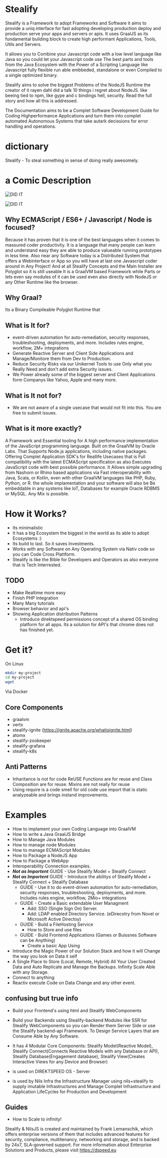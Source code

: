 # Stealify

Stealify is a Framework to adopt Frameworks and Software
it aims to provide a uniq interface for fast adopting developing production deploy and production serve your apps and servers or apis. It uses GraalJS as its fundamental building block to create high performant Applications, Tools, Utils and Servers.

It allows you to Combine your Javascript code with a low level language like Java so you could let your Javascript code use
The best parts and tools from the Java Ecosystem with the Power of a Scripting Language like Javascript fully flexible run able embbeded, standalone or even Compiled to a single optimized binary.

Stealify aims to solve the biggest Problems of the NodeJS Runtime the creator of it rayen dahl did a talk 10 things i regret about NodeJS. like beeing tied to npm, like gype and c bindings hell, security. Read the full story and how all this is addressed.

The Documentation aims to be a Complet Software Development Guide for Coding Highperformance Applications and turn them into complet automated Autonomous Systems that take autark decissions for error handling and operations.

# dictionary
Stealify - To steal something in sense of doing really awesomely.


# a Comic Description
![DID IT](https://www.commitstrip.com/wp-content/uploads/2020/01/Strip-Framework-malgr%C3%A9-soi-650-finalenglish.jpg)

![DID IT](https://www.commitstrip.com/wp-content/uploads/2019/03/Strip-Seuls-dans-lunivers-650-finalenglish.jpg)

## Why ECMAScript / ES6+ / Javascript / Node is focused?
Because it has proven that it is one of the best languages when it comes to massured coder productivity.
It is a language that many people can learn and understand easy they are able to produce valueable running prototypes
in less time. Also near any Software today is a Distributed System that offers a Webinterface or App so you will have at last one Javascript coder around in Any Project! And at all Stealify Concepts and the Main Installer are Polyglot so it is still useable It is a GraalVM based Framework while Parts or lets even say modules of it can be used even also directly with NodeJS or any Other Runtime like the browser.

## Why Graal?
Its a Binary Compileable Polyglot Runtime that 


## What is It for?
- event-driven automation for auto-remediation, security responses, troubleshooting, deployments, and more. Includes rules engine, workflow, 2M+ integrations
- Generate Reactive Server and Client Side Applications and Manage/Monitore them from Dev to Production.
- Reduce Security Risks via our Unikernel Tools to use Only what you Really Need and don't add extra Security issues.
- We Power already some of the biggest server and Client Applications form Companys like Yahoo, Apple and many more.

## What is It not for?
- We are not aware of a single usecase that would not fit into this. You are free to submit issues.

## What is it more exactly? 
A Framework and Essential tooling for A high performance implementation of the JavaScript programming language. Built on the GraalVM by Oracle Labs. That Supports Node.js applications, including native packages. Offering Complet Application SDK's for Reallife Usecases that is Full compatibility with the latest ECMAScript specification as also Executes JavaScript code with best possible performance. It Allows simple upgrading from Nashorn or Rhino based applications via Fast interoperability with Java, Scala, or Kotlin, even with other GraalVM languages like PHP, Ruby, Python, or R. the whole implamentation and your software will also be Be embeddable in any systems like IoT, Databases for example Oracle RDBMS or MySQL. Any Mix is possible.



# How it Works?
- Its minimalistic
- It has a big Ecosystem the biggest in the world as its able to adopt Ecosystems :)
- Its build to last. So it saves Investments.
- Works with any Software on Any Operating System via Nativ code so you can Code Cross Plattform.
- Stealify is like the Bible for Developers and Operators as also everyone that is Tech Interrested.

## TODO
- Make Realtime more easy
- Finish PHP Integration
- Many Many tutorials
- Browser behavior and api's
- Showing Application distribution Patterns
  - Introduce direktspeed permissions concept of a shared OS binding platform for all apps. Its a solution for API's that chrome does not has finished yet.

# Get it?
On Linux 
```bash
mkdir my-project
cd my-project
wget 
``` 
Via Docker

## Core Components
- graalvm
- vertx
- stealify-ignite (https://ignite.apache.org/whatisignite.html)
- atomx
- stealify-zookeeper
- stealify-grafana
- stealify-k8s

## Anti Patterns
- Inharitance is not for code ReUSE Functions are for reuse and Class Composition are for reuse. Mixins are not really for reuse 
- Using require is a code smell for old code use import that is static analyzeable and brings instand improvements.

# Examples
- How to implament your own Coding Language into GraalVM
- How to write a Java GraalJS Bridge
- How to Manage Java Modules
- How to manage node Modules
- How to manage ECMAScript Modules
- How to Package a NodeJS App
- How to Package a WebApp
- Interoperability Connection examples.
- ***Not as Importent*** GUIDE - Use Stealify Model + Stealify Connect 
- ***Not as Importent*** GUIDE - Introduce the abilitys of Stealify Model + Stealify Connect + Stealify Database
  - GUIDE - Use it to do  event-driven automation for auto-remediation, security responses, troubleshooting, deployments, and more. Includes rules engine, workflow, 2Mio+ integrations
  - GUIDE - Create a Basic extendable User Managment
    - Add: SSO (Single Sign On) Server.
    - Add: LDAP enabled Directory Service. (eDirecotry from Novel or Microsoft Active Directoy)
  - GUIDE - Build a FileHosting Service
    - How to Store and use files
  - GUIDE - Build Frontend Applications (Games or Buissnes Software can be Anything)
    - Create a basic App Using
 - Introduce the Magic Power of our Solution Stack and how it will Change the way you look on Data it self
  - A Single Place to Store (Local, Remote, Hybrid) All Your User Created Data and Auto Replicate and Manage the Backups. Infinity Scale Able with any Storage.
  - Connect to anything
  - Reactiv execute Code on Data Change and any other event.

## confusing but true info
- Build your Frontend's using html and Stealify WebComponents
- Build your Backends using Stealify-backend Modules like SSR for Stealify WebComponents so you can Render them Server Side or use the Stealify backend-api Framework. To Design Service Layers that are Consume Able by Any Software.
- It has 4 Modular Core Components: Stealify Model(Reactive Model), Stealify Connect(Connects Reactive Models with any Database or API), Stealify Database(Engagement database), Stealify View(Creates Interactive Views for any Device and Browser)

- is used on DIREKTSPEED OS - Server 
- is used by Nils Infra the Infrastructure Manager using nils+stealify to supply imutable Infrastructures and Manage Complet Infrastructure and Application LifeCycles for Production and Development

 ## Guides
 - How to Scale to infinity!

Stealify & NilsJS is created and maintained by Frank Lemanschik, which offers enterprise versions of them that includes advanced features for security, compliance, multitenancy, networking and storage, and is backed by 24x7, SLA-governed support. For more information about  Enterprise Solutions and Products, please visit https://dspeed.eu
